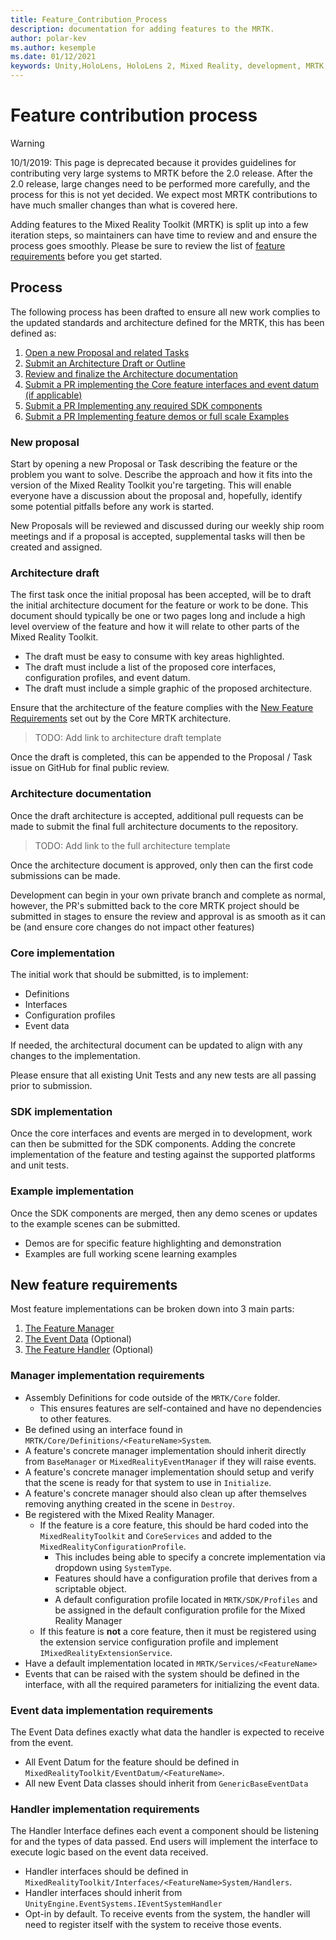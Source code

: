 ```yaml
---
title: Feature_Contribution_Process
description: documentation for adding features to the MRTK.
author: polar-kev
ms.author: kesemple
ms.date: 01/12/2021
keywords: Unity,HoloLens, HoloLens 2, Mixed Reality, development, MRTK,
---
```


# Feature contribution process

> [!WARNING]
> 10/1/2019: This page is deprecated because it provides guidelines for contributing very large systems to MRTK before the 2.0 release. After the 2.0 release, large changes need to be performed more carefully, and the process for this is not yet decided. We expect most MRTK contributions to have much smaller changes than what is covered here.

Adding features to the Mixed Reality Toolkit (MRTK) is split up into a few iteration steps, so maintainers can have time to review and and ensure the process goes smoothly. Please be sure to review the list of [feature requirements](#new-feature-requirements) before you get started.

## Process

The following process has been drafted to ensure all new work complies to the updated standards and architecture defined for the MRTK, this has been defined as:

1. [Open a new Proposal and related Tasks](#new-proposal)
2. [Submit an Architecture Draft or Outline](#architecture-draft)
3. [Review and finalize the Architecture documentation](#architecture-documentation)
4. [Submit a PR implementing the Core feature interfaces and event datum (if applicable)](#core-implementation)
5. [Submit a PR Implementing any required SDK components](#sdk-implementation)
6. [Submit a PR Implementing feature demos or full scale Examples](#example-implementation)

### New proposal

Start by opening a new Proposal or Task describing the feature or the problem you want to solve. Describe the approach and how it fits into the version of the Mixed Reality Toolkit you're targeting. This will enable everyone have a discussion about the proposal and, hopefully, identify some potential pitfalls before any work is started.

New Proposals will be reviewed and discussed during our weekly ship room meetings and if a proposal is accepted, supplemental tasks will then be created and assigned.

### Architecture draft

The first task once the initial proposal has been accepted, will be to draft the initial architecture document for the feature or work to be done. This document should typically be one or two pages long and include a high level overview of the feature and how it will relate to other parts of the Mixed Reality Toolkit.

* The draft must be easy to consume with key areas highlighted.
* The draft must include a list of the proposed core interfaces, configuration profiles, and event datum.
* The draft must include a simple graphic of the proposed architecture.

Ensure that the architecture of the feature complies with the [New Feature Requirements](#new-feature-requirements) set out by the Core MRTK architecture.

>TODO: Add link to architecture draft template

Once the draft is completed, this can be appended to the Proposal / Task issue on GitHub for final public review.

### Architecture documentation

Once the draft architecture is accepted, additional pull requests can be made to submit the final full architecture documents to the repository.

>TODO: Add link to the full architecture template

Once the architecture document is approved, only then can the first code submissions can be made.

Development can begin in your own private branch and complete as normal, however, the PR's submitted back to the core MRTK project should be submitted in stages to ensure the review and approval is as smooth as it can be (and ensure core changes do not impact other features)

### Core implementation

The initial work that should be submitted, is to implement:

* Definitions
* Interfaces
* Configuration profiles
* Event data

If needed, the architectural document can be updated to align with any changes to the implementation.

Please ensure that all existing Unit Tests and any new tests are all passing prior to submission.

### SDK implementation

Once the core interfaces and events are merged in to development, work can then be submitted for the SDK components.  Adding the concrete implementation of the feature and testing against the supported platforms and unit tests.

### Example implementation

Once the SDK components are merged, then any demo scenes or updates to the example scenes can be submitted.

* Demos are for specific feature highlighting and demonstration
* Examples are full working scene learning examples

## New feature requirements

Most feature implementations can be broken down into 3 main parts:

1. [The Feature Manager](#manager-implementation-requirements)
2. [The Event Data](#event-data-implementation-requirements) (Optional)
3. [The Feature Handler](#handler-implementation-requirements) (Optional)

### Manager implementation requirements

* Assembly Definitions for code outside of the `MRTK/Core` folder.
  * This ensures features are self-contained and have no dependencies to other features.
* Be defined using an interface found in `MRTK/Core/Definitions/<FeatureName>System`.
* A feature's concrete manager implementation should inherit directly from `BaseManager` or `MixedRealityEventManager` if they will raise events.
* A feature's concrete manager implementation should setup and verify that the scene is ready for that system to use in `Initialize`.
* A feature's concrete manager should also clean up after themselves removing anything created in the scene in `Destroy`.
* Be registered with the Mixed Reality Manager.
  * If the feature is a core feature, this should be hard coded into the `MixedRealityToolkit` and `CoreServices` and added to the `MixedRealityConfigurationProfile`.
    * This includes being able to specify a concrete implementation via dropdown using `SystemType`.
    * Features should have a configuration profile that derives from a scriptable object.
    * A default configuration profile located in `MRTK/SDK/Profiles` and be assigned in the default configuration profile for the Mixed Reality Manager
  * If this feature is **not** a core feature, then it must be registered using the extension service configuration profile and implement `IMixedRealityExtensionService`.
* Have a default implementation located in `MRTK/Services/<FeatureName>`
* Events that can be raised with the system should be defined in the interface, with all the required parameters for initializing the event data.

### Event data implementation requirements

The Event Data defines exactly what data the handler is expected to receive from the event.

* All Event Datum for the feature should be defined in `MixedRealityToolkit/EventDatum/<FeatureName>`.
* All new Event Data classes should inherit from `GenericBaseEventData`

### Handler implementation requirements

The Handler Interface defines each event a component should be listening for and the types of data passed. End users will implement the interface to execute logic based on the event data received.

* Handler interfaces should be defined in `MixedRealityToolkit/Interfaces/<FeatureName>System/Handlers`.
* Handler interfaces should inherit from `UnityEngine.EventSystems.IEventSystemHandler`
* Opt-in by default. To receive events from the system, the handler will need to register itself with the system to receive those events.
